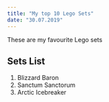 ```yaml
---
title: "My top 10 Lego Sets"
date: "30.07.2019"
---
```


These are my favourite Lego sets

## Sets List

1. Blizzard Baron
2. Sanctum Sanctorum
3. Arctic Icebreaker

